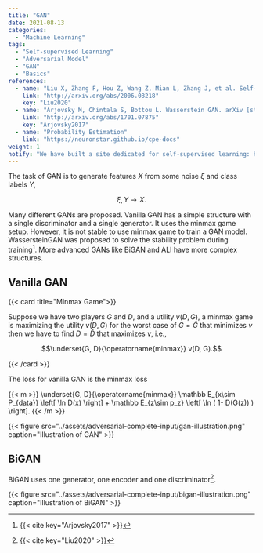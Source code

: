 ```yaml
---
title: "GAN"
date: 2021-08-13
categories:
  - "Machine Learning"
tags:
  - "Self-supervised Learning"
  - "Adversarial Model"
  - "GAN"
  - "Basics"
references:
  - name: "Liu X, Zhang F, Hou Z, Wang Z, Mian L, Zhang J, et al. Self-supervised Learning: Generative or Contrastive. arXiv [cs.LG]. 2020. Available: http://arxiv.org/abs/2006.08218"
    link: "http://arxiv.org/abs/2006.08218"
    key: "Liu2020"
  - name: "Arjovsky M, Chintala S, Bottou L. Wasserstein GAN. arXiv [stat.ML]. 2017. Available: http://arxiv.org/abs/1701.07875"
    link: "http://arxiv.org/abs/1701.07875"
    key: "Arjovsky2017"
  - name: "Probability Estimation"
    link: "https://neuronstar.github.io/cpe-docs"
weight: 1
notify: "We have built a site dedicated for self-supervised learning: https://neuronstar.github.io/cpe-docs ."
---
```



The task of GAN is to generate features $X$ from some noise $\xi$ and class labels $Y$,

$$\xi, Y \to X.$$

Many different GANs are proposed. Vanilla GAN has a simple structure with a single discriminator and a single generator. It uses the minmax game setup. However, it is not stable to use minmax game to train a GAN model. WassersteinGAN was proposed to solve the stability problem during training[^Arjovsky2017]. More advanced GANs like BiGAN and ALI have more complex structures.



## Vanilla GAN

{{< card title="Minmax Game">}}

Suppose we have two players $G$ and $D$, and a utility $v(D, G)$, a minmax game is maximizing the utility $v(D, G)$ for the worst case of $G=\hat G$ that minimizes $v$ then we have to find $D=\hat D$ that maximizes $v$, i.e.,

$$\underset{G, D}{\operatorname{minmax}} v(D, G).$$

{{< /card >}}


The loss for vanilla GAN is the minmax loss

{{< m >}}
\underset{G, D}{\operatorname{minmax}} \mathbb E_{x\sim P_{data}} \left[ \ln D(x) \right] + \mathbb E_{z\sim p_z} \left[ \ln ( 1- D(G(z)) ) \right].
{{< /m >}}


{{< figure src="../assets/adversarial-complete-input/gan-illustration.png" caption="Illustration of GAN" >}}

## BiGAN

BiGAN uses one generator, one encoder and one discriminator[^Liu2020].

{{< figure src="../assets/adversarial-complete-input/bigan-illustration.png" caption="Illustration of BiGAN" >}}



[^Liu2020]: {{< cite key="Liu2020" >}}
[^Arjovsky2017]: {{< cite key="Arjovsky2017" >}}